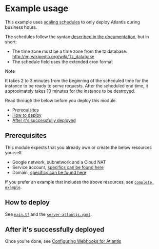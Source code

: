 # Example usage

This example uses [scaling schedules](https://cloud.google.com/compute/docs/autoscaler/scaling-schedules#schedule_configuration_options) to only deploy Atlantis during business hours.

The schedules follow the syntax [described in the documentation](https://registry.terraform.io/providers/hashicorp/google/latest/docs/resources/compute_autoscaler#nested_scaling_schedules), but in short:

- The time zone must be a time zone from the tz database: <http://en.wikipedia.org/wiki/Tz_database>
- The schedule field uses the extended cron format

> [!NOTE]
> It takes 2 to 3 minutes from the beginning of the scheduled time for the instance to be ready to serve requests. After the scheduled end time, it approximately takes 10 minutes for the instance to be destroyed.

Read through the below before you deploy this module.

- [Prerequisites](#prerequisites)
- [How to deploy](#how-to-deploy)
- [After it's successfully deployed](#after-its-successfully-deployed)

## Prerequisites

This module expects that you already own or create the below resources yourself.

- Google network, subnetwork and a Cloud NAT
- Service account, [specifics can be found here](../../README.md#service-account)
- Domain, [specifics can be found here](../../README.md#dns-record)

If you prefer an example that includes the above resources, see [`complete example`](https://github.com/bschaatsbergen/atlantis-on-gcp-vm/tree/master/examples/complete).

## How to deploy

See [`main.tf`](https://github.com/bschaatsbergen/atlantis-on-gcp-vm/tree/master/examples/basic/main.tf) and the [`server-atlantis.yaml`](https://github.com/bschaatsbergen/atlantis-on-gcp-vm/tree/master/examples/basic/server-atlantis.yaml).

## After it's successfully deployed

Once you're done, see [Configuring Webhooks for Atlantis](https://www.runatlantis.io/docs/configuring-webhooks.html#configuring-webhooks)
